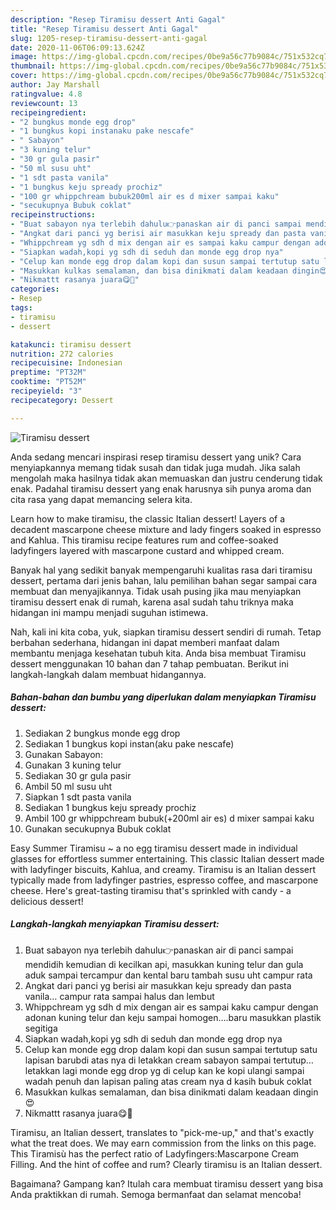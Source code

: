 ```yaml
---
description: "Resep Tiramisu dessert Anti Gagal"
title: "Resep Tiramisu dessert Anti Gagal"
slug: 1205-resep-tiramisu-dessert-anti-gagal
date: 2020-11-06T06:09:13.624Z
image: https://img-global.cpcdn.com/recipes/0be9a56c77b9084c/751x532cq70/tiramisu-dessert-foto-resep-utama.jpg
thumbnail: https://img-global.cpcdn.com/recipes/0be9a56c77b9084c/751x532cq70/tiramisu-dessert-foto-resep-utama.jpg
cover: https://img-global.cpcdn.com/recipes/0be9a56c77b9084c/751x532cq70/tiramisu-dessert-foto-resep-utama.jpg
author: Jay Marshall
ratingvalue: 4.8
reviewcount: 13
recipeingredient:
- "2 bungkus monde egg drop"
- "1 bungkus kopi instanaku pake nescafe"
- " Sabayon"
- "3 kuning telur"
- "30 gr gula pasir"
- "50 ml susu uht"
- "1 sdt pasta vanila"
- "1 bungkus keju spready prochiz"
- "100 gr whippchream bubuk200ml air es d mixer sampai kaku"
- "secukupnya Bubuk coklat"
recipeinstructions:
- "Buat sabayon nya terlebih dahulu👉panaskan air di panci sampai mendidih kemudian di kecilkan api, masukkan kuning telur dan gula aduk sampai tercampur dan kental baru tambah susu uht campur rata"
- "Angkat dari panci yg berisi air masukkan keju spready dan pasta vanila… campur rata sampai halus dan lembut"
- "Whippchream yg sdh d mix dengan air es sampai kaku campur dengan adonan kuning telur dan keju sampai homogen….baru masukkan plastik segitiga"
- "Siapkan wadah,kopi yg sdh di seduh dan monde egg drop nya"
- "Celup kan monde egg drop dalam kopi dan susun sampai tertutup satu lapisan barubdi atas nya di letakkan cream sabayon sampai tertutup… letakkan lagi monde egg drop yg di celup kan ke kopi ulangi sampai wadah penuh dan lapisan paling atas cream nya d kasih bubuk coklat"
- "Masukkan kulkas semalaman, dan bisa dinikmati dalam keadaan dingin😍"
- "Nikmattt rasanya juara😋🤩"
categories:
- Resep
tags:
- tiramisu
- dessert

katakunci: tiramisu dessert 
nutrition: 272 calories
recipecuisine: Indonesian
preptime: "PT32M"
cooktime: "PT52M"
recipeyield: "3"
recipecategory: Dessert

---
```



![Tiramisu dessert](https://img-global.cpcdn.com/recipes/0be9a56c77b9084c/751x532cq70/tiramisu-dessert-foto-resep-utama.jpg)

Anda sedang mencari inspirasi resep tiramisu dessert yang unik? Cara menyiapkannya memang tidak susah dan tidak juga mudah. Jika salah mengolah maka hasilnya tidak akan memuaskan dan justru cenderung tidak enak. Padahal tiramisu dessert yang enak harusnya sih punya aroma dan cita rasa yang dapat memancing selera kita.

Learn how to make tiramisu, the classic Italian dessert! Layers of a decadent mascarpone cheese mixture and lady fingers soaked in espresso and Kahlua. This tiramisu recipe features rum and coffee-soaked ladyfingers layered with mascarpone custard and whipped cream.

Banyak hal yang sedikit banyak mempengaruhi kualitas rasa dari tiramisu dessert, pertama dari jenis bahan, lalu pemilihan bahan segar sampai cara membuat dan menyajikannya. Tidak usah pusing jika mau menyiapkan tiramisu dessert enak di rumah, karena asal sudah tahu triknya maka hidangan ini mampu menjadi suguhan istimewa.


Nah, kali ini kita coba, yuk, siapkan tiramisu dessert sendiri di rumah. Tetap berbahan sederhana, hidangan ini dapat memberi manfaat dalam membantu menjaga kesehatan tubuh kita. Anda bisa membuat Tiramisu dessert menggunakan 10 bahan dan 7 tahap pembuatan. Berikut ini langkah-langkah dalam membuat hidangannya.

<!--inarticleads1-->

##### Bahan-bahan dan bumbu yang diperlukan dalam menyiapkan Tiramisu dessert:

1. Sediakan 2 bungkus monde egg drop
1. Sediakan 1 bungkus kopi instan(aku pake nescafe)
1. Gunakan  Sabayon:
1. Gunakan 3 kuning telur
1. Sediakan 30 gr gula pasir
1. Ambil 50 ml susu uht
1. Siapkan 1 sdt pasta vanila
1. Sediakan 1 bungkus keju spready prochiz
1. Ambil 100 gr whippchream bubuk(+200ml air es) d mixer sampai kaku
1. Gunakan secukupnya Bubuk coklat


Easy Summer Tiramisu ~ a no egg tiramisu dessert made in individual glasses for effortless summer entertaining. This classic Italian dessert made with ladyfinger biscuits, Kahlua, and creamy. Tiramisu is an Italian dessert typically made from ladyfinger pastries, espresso coffee, and mascarpone cheese. Here&#39;s great-tasting tiramisu that&#39;s sprinkled with candy - a delicious dessert! 

<!--inarticleads2-->

##### Langkah-langkah menyiapkan Tiramisu dessert:

1. Buat sabayon nya terlebih dahulu👉panaskan air di panci sampai mendidih kemudian di kecilkan api, masukkan kuning telur dan gula aduk sampai tercampur dan kental baru tambah susu uht campur rata
1. Angkat dari panci yg berisi air masukkan keju spready dan pasta vanila… campur rata sampai halus dan lembut
1. Whippchream yg sdh d mix dengan air es sampai kaku campur dengan adonan kuning telur dan keju sampai homogen….baru masukkan plastik segitiga
1. Siapkan wadah,kopi yg sdh di seduh dan monde egg drop nya
1. Celup kan monde egg drop dalam kopi dan susun sampai tertutup satu lapisan barubdi atas nya di letakkan cream sabayon sampai tertutup… letakkan lagi monde egg drop yg di celup kan ke kopi ulangi sampai wadah penuh dan lapisan paling atas cream nya d kasih bubuk coklat
1. Masukkan kulkas semalaman, dan bisa dinikmati dalam keadaan dingin😍
1. Nikmattt rasanya juara😋🤩


Tiramisu, an Italian dessert, translates to &#34;pick-me-up,&#34; and that&#39;s exactly what the treat does. We may earn commission from the links on this page. This Tiramisù has the perfect ratio of Ladyfingers:Mascarpone Cream Filling. And the hint of coffee and rum? Clearly tiramisu is an Italian dessert. 

Bagaimana? Gampang kan? Itulah cara membuat tiramisu dessert yang bisa Anda praktikkan di rumah. Semoga bermanfaat dan selamat mencoba!
